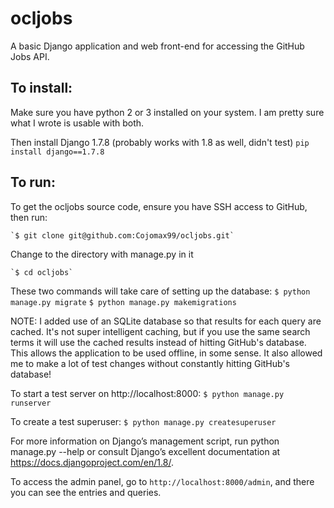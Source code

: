 # ocljobs
A basic Django application and web front-end for accessing the GitHub Jobs API.

## To install:
Make sure you have python 2 or 3 installed on your system. I am pretty sure what I wrote is usable with both.

Then install Django 1.7.8 (probably works with 1.8 as well, didn't test)
`pip install django==1.7.8`

## To run:

To get the ocljobs source code, ensure you have SSH access to GitHub, then run:

	`$ git clone git@github.com:Cojomax99/ocljobs.git`

Change to the directory with manage.py in it

	`$ cd ocljobs`

These two commands will take care of setting up the database:
	`$ python manage.py migrate`
	`$ python manage.py makemigrations`
	
NOTE: I added use of an SQLite database so that results for each query are cached. It's not super intelligent caching, but if you use the same search terms it will use the cached results instead of hitting GitHub's database. This allows the application to be used offline, in some sense. It also allowed me to make a lot of test changes without constantly hitting GitHub's database!

To start a test server on http://localhost:8000:
	`$ python manage.py runserver`

To create a test superuser:
	`$ python manage.py createsuperuser`

For more information on Django’s management script, run python manage.py --help or consult Django’s excellent documentation at https://docs.djangoproject.com/en/1.8/.

To access the admin panel, go to `http://localhost:8000/admin`, and there you can see the entries and queries.
